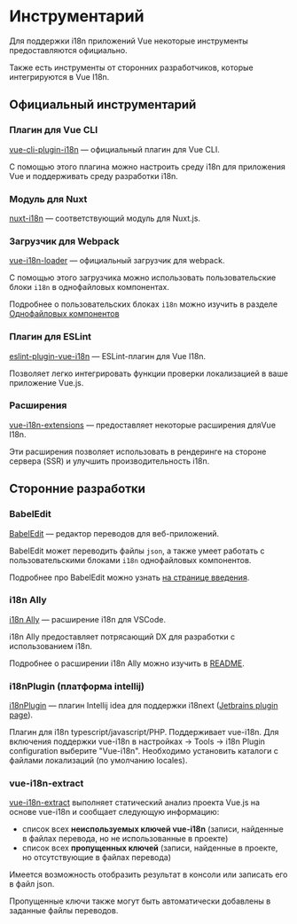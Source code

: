 # Инструментарий

Для поддержки i18n приложений Vue некоторые инструменты предоставляются официально.

Также есть инструменты от сторонних разработчиков, которые интегрируются в Vue I18n.

## Официальный инструментарий

### Плагин для Vue CLI

[vue-cli-plugin-i18n](https://github.com/kazupon/vue-cli-plugin-i18n) — официальный плагин для Vue CLI.

С помощью этого плагина можно настроить среду i18n для приложения Vue и поддерживать среду разработки i18n.

### Модуль для Nuxt

[nuxt-i18n](https://github.com/nuxt-community/nuxt-i18n/) — соответствующий модуль для Nuxt.js.

### Загрузчик для Webpack

[vue-i18n-loader](https://github.com/kazupon/vue-i18n-loader) — официальный загрузчик для webpack.

С помощью этого загрузчика можно использовать пользовательские блоки `i18n` в однофайловых компонентах.

Подробнее о пользовательских блоках `i18n` можно изучить в разделе [Однофайловых компонентов](./sfc.md)

### Плагин для ESLint

[eslint-plugin-vue-i18n](https://intlify.github.io/eslint-plugin-vue-i18n/) — ESLint-плагин для Vue I18n.

Позволяет легко интегрировать функции проверки локализацией в ваше приложение Vue.js.

### Расширения

[vue-i18n-extensions](https://github.com/kazupon/vue-i18n-extensions) — предоставляет некоторые расширения дляVue I18n.

Эти расширения позволяет использовать в рендеринге на стороне сервера (SSR) и улучшить производительность i18n.

## Сторонние разработки

### BabelEdit

[BabelEdit](https://www.codeandweb.com/babeledit) — редактор переводов для веб-приложений.

BabelEdit может переводить файлы `json`, а также умеет работать с пользовательскими блоками `i18n` однофайловых компонентов.

Подробнее про BabelEdit можно узнать [на странице введения](https://www.codeandweb.com/babeledit/tutorials/how-to-translate-your-vue-app-with-vue-i18n).

### i18n Ally

[i18n Ally](https://marketplace.visualstudio.com/items?itemName=antfu.i18n-ally) — расширение i18n для VSCode.

i18n Ally предоставляет потрясающий DX для разработки с использованием i18n.

Подробнее о расширении i18n Ally можно изучить в [README](https://github.com/antfu/i18n-ally/blob/master/README.md).

### i18nPlugin (платформа intellij)

[i18nPlugin](https://github.com/nyavro/i18nPlugin) — плагин Intellij idea для поддержки i18next ([Jetbrains plugin page](https://plugins.jetbrains.com/plugin/12981-i18n-support)).

Плагин для i18n typescript/javascript/PHP. Поддерживает vue-i18n. Для включения поддержки vue-i18n в настройках -> Tools -> i18n Plugin configuration выберите "Vue-i18n". Необходимо установить каталоги с файлами локализаций (по умолчанию locales).

### vue-i18n-extract

[vue-i18n-extract](https://github.com/pixari/vue-i18n-extract) выполняет статический анализ проекта Vue.js на основе vue-i18n и сообщает следующую информацию:

- список всех **неиспользуемых ключей vue-i18n** (записи, найденные в файлах перевода, но не использованные в проекте)
- список всех **пропущенных ключей** (записи, найденные в проекте, но отсутствующие в файлах перевода)

Имеется возможность отобразить результат в консоли или записать его в файл json.

Пропущенные ключи также могут быть автоматически добавлены в заданные файлы переводов.
